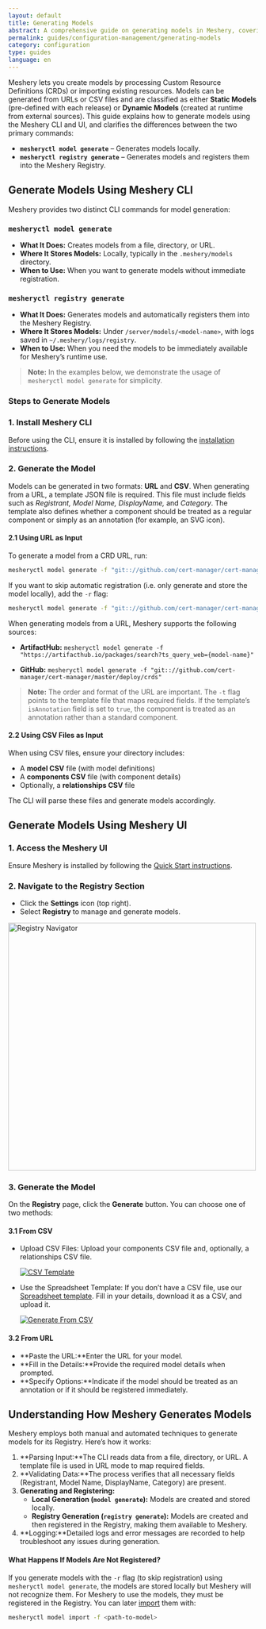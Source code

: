 ```yaml
---
layout: default
title: Generating Models
abstract: A comprehensive guide on generating models in Meshery, covering both CLI and UI methods.
permalink: guides/configuration-management/generating-models
category: configuration
type: guides
language: en
---
```


Meshery lets you create models by processing Custom Resource Definitions (CRDs) or importing existing resources. Models can be generated from URLs or CSV files and are classified as either **Static Models** (pre-defined with each release) or **Dynamic Models** (created at runtime from external sources). This guide explains how to generate models using the Meshery CLI and UI, and clarifies the differences between the two primary commands:

- **`mesheryctl model generate`** – Generates models locally.
- **`mesheryctl registry generate`** – Generates models and registers them into the Meshery Registry.

## Generate Models Using Meshery CLI

Meshery provides two distinct CLI commands for model generation:

### `mesheryctl model generate`
  - **What It Does:** Creates models from a file, directory, or URL.
  - **Where It Stores Models:** Locally, typically in the `.meshery/models` directory.
  - **When to Use:** When you want to generate models without immediate registration.

### `mesheryctl registry generate`
  - **What It Does:** Generates models and automatically registers them into the Meshery Registry.
  - **Where It Stores Models:** Under `/server/models/<model-name>`, with logs saved in `~/.meshery/logs/registry`.
  - **When to Use:** When you need the models to be immediately available for Meshery’s runtime use.

> **Note:** In the examples below, we demonstrate the usage of `mesheryctl model generate` for simplicity. 

### Steps to Generate Models

### 1. Install Meshery CLI

Before using the CLI, ensure it is installed by following the [installation instructions](https://docs.meshery.io/installation).

### 2. Generate the Model

Models can be generated in two formats: **URL** and **CSV**. When generating from a URL, a template JSON file is required. This file must include fields such as *Registrant, Model Name, DisplayName,* and *Category*. The template also defines whether a component should be treated as a regular component or simply as an annotation (for example, an SVG icon).

#### 2.1 Using URL as Input

To generate a model from a CRD URL, run:

```sh
mesheryctl model generate -f "git:://github.com/cert-manager/cert-manager/master/deploy/crds" -t template.json
```

If you want to skip automatic registration (i.e. only generate and store the model locally), add the `-r` flag:

```sh
mesheryctl model generate -f "git:://github.com/cert-manager/cert-manager/master/deploy/crds" -t template.json -r
```

When generating models from a URL, Meshery supports the following sources:

- **ArtifactHub:** `mesheryctl model generate -f "https://artifacthub.io/packages/search?ts_query_web={model-name}"`
  
- **GitHub:** `mesheryctl model generate -f "git:://github.com/cert-manager/cert-manager/master/deploy/crds"`

> **Note:** The order and format of the URL are important. The `-t` flag points to the template file that maps required fields. If the template’s `isAnnotation` field is set to `true`, the component is treated as an annotation rather than a standard component.

#### 2.2 Using CSV Files as Input

When using CSV files, ensure your directory includes:
- A **model CSV** file (with model definitions)
- A **components CSV** file (with component details)
- Optionally, a **relationships CSV** file

The CLI will parse these files and generate models accordingly.

## Generate Models Using Meshery UI

### 1. Access the Meshery UI

Ensure Meshery is installed by following the [Quick Start instructions]({{site.baseurl}}/installation/quick-start).

### 2. Navigate to the Registry Section

- Click the **Settings** icon (top right).
- Select **Registry** to manage and generate models.

<a href="{{ site.baseurl }}/assets/img/export/Registry.png">
  <img alt="Registry Navigator" style="width:500px;height:auto;" src="{{ site.baseurl }}/assets/img/export/Registry.png" />
</a>

### 3. Generate the Model

On the **Registry** page, click the **Generate** button. You can choose one of two methods:

#### 3.1 From CSV

- Upload CSV Files: Upload your components CSV file and, optionally, a relationships CSV file.  

  [![CSV Template](/assets/img/generate/CsvTemplate.gif)](/assets/img/generate/CsvTemplate.gif)

- Use the Spreadsheet Template: If you don’t have a CSV file, use our [Spreadsheet template](https://docs.google.com/spreadsheets/d/19JEpqvHrG8UL-Bc-An9UIcubf1NVhlfnQSN1TD7JOZ4/).  Fill in your details, download it as a CSV, and upload it.

  [![Generate From CSV](/assets/img/generate/GenerateFromCsv.gif)](/assets/img/generate/GenerateFromCsv.gif)

#### 3.2 From URL

- **Paste the URL:**Enter the URL for your model.
- **Fill in the Details:**Provide the required model details when prompted.
- **Specify Options:**Indicate if the model should be treated as an annotation or if it should be registered immediately.

## Understanding How Meshery Generates Models

Meshery employs both manual and automated techniques to generate models for its Registry. Here’s how it works:

1. **Parsing Input:**The CLI reads data from a file, directory, or URL. A template file is used in URL mode to map required fields.
2. **Validating Data:**The process verifies that all necessary fields (Registrant, Model Name, DisplayName, Category) are present.
3. **Generating and Registering:**
   - **Local Generation (`model generate`):** Models are created and stored locally.
   - **Registry Generation (`registry generate`):** Models are created and then registered in the Registry, making them available to Meshery.
4. **Logging:**Detailed logs and error messages are recorded to help troubleshoot any issues during generation.

#### What Happens If Models Are Not Registered?

If you generate models with the `-r` flag (to skip registration) using `mesheryctl model generate`, the models are stored locally but Meshery will not recognize them. For Meshery to use the models, they must be registered in the Registry. You can later [import](https://docs.meshery.io/guides/configuration-management/importing-models) them with:

```sh
mesheryctl model import -f <path-to-model>
```